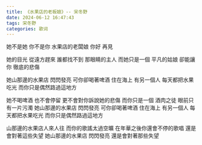 ```yaml
---
title: 《水果店的老板娘》-- 宋冬野
date: 2024-06-12 16:47:43
tags: 宋冬野
categories: 歌词
---
```


她不是她 你不是你
水果店的老闆娘 你好 再見


她的目光 從遠方趕來
誰都找不到 那眼睛的主人
而她只是一個 平凡的姑娘
卻能讓你 徹底的悲傷


她山那邊的水果店 閃閃發亮
可你卻喝著啤酒 住在海上
有另一個人 每天都把水果吃光
而你只是偶然路過這地方


她不喝啤酒 也不會停留
更不會對你訴說她的悲傷
而你只是一個 酒肉之徒
眼前只有一片污濁
她山那邊的水果店 閃閃發亮
可你卻喝著啤酒 住在海上
有另一個人 每天都把水果吃光
而你只是偶然路過這地方

    
山那邊的水果店人來人往
而你的歌謠太過空曠
在年華之後你還會不停的歌唱
還是會對著這些失望
她山那邊的水果店 閃閃發亮
還是會對著那些失望
